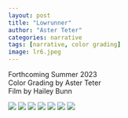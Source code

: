 ```yaml
---
layout: post
title: "Lowrunner"
author: "Aster Teter"
categories: narrative
tags: [narrative, color grading]
image: lr6.jpeg
---
```

Forthcoming Summer 2023
<br>
Color Grading by Aster Teter
<br>
Film by Hailey Bunn


<img src="{{site.baseurl}}/assets/img/lrv2_2.jpeg">
<img src="{{site.baseurl}}/assets/img/lrv2_3.jpeg">
<img src="{{site.baseurl}}/assets/img/lrv2_6.jpeg">
<img src="{{site.baseurl}}/assets/img/lrv2_7.jpeg">
<img src="{{site.baseurl}}/assets/img/lrv2_4.jpeg">
<img src="{{site.baseurl}}/assets/img/lrv2_5.jpeg">
<img src="{{site.baseurl}}/assets/img/lrv2_1.jpeg">
